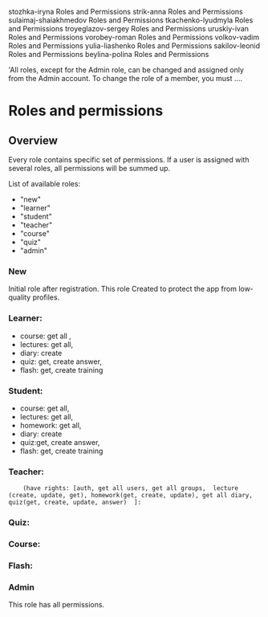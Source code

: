 stozhka-iryna	Roles and Permissions
strik-anna	Roles and Permissions
sulaimaj-shaiakhmedov	Roles and Permissions
tkachenko-lyudmyla	Roles and Permissions
troyeglazov-sergey	Roles and Permissions
uruskiy-ivan	Roles and Permissions
vorobey-roman	Roles and Permissions
volkov-vadim	Roles and Permissions
yulia-liashenko	Roles and Permissions
sakilov-leonid  Roles and Permissions
beylina-polina Roles and Permissions

'All roles, except for the Admin role, can be changed and assigned only from the Admin account. To change the role of a member, you must ....


# Roles and permissions 
## Overview
Every role contains specific set of permissions. 
If a user is assigned with several roles, all permissions 
will be summed up.
 
List of available roles:
* "new"
* "learner"
* "student"
* "teacher"
* "course"
* "quiz"
* "admin"

### New 
Initial role after registration. 
This role Created to protect the app from low-quality profiles.

### Learner: 
 * course: get all ,  
 * lectures: get all, 
 * diary: create  
 * quiz: get, create answer, 
 * flash: get, create training
 
### Student: 
 * course: get all,  
 * lectures: get all, 
 * homework: get all,
 * diary: create  
 * quiz:get, create answer, 
 * flash: get, create training

### Teacher: 
        (have rights: [auth, get all users, get all groups,  lecture (create, update, get), homework(get, create, update), get all diary, quiz(get, create, update, answer)  ]:

### Quiz: 

### Course:
        
### Flash: 

### Admin 
This role has all permissions.        
